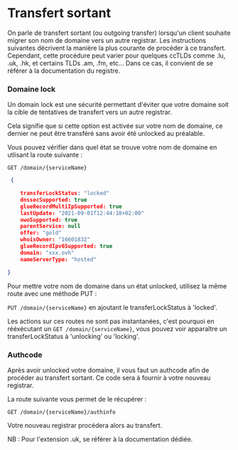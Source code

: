 # Transfert sortant

On parle de transfert sortant (ou outgoing transfer) lorsqu'un client souhaite migrer son nom de domaine vers un autre registrar. Les instructions suivantes décrivent la manière la plus courante de procéder à ce transfert. Cependant, cette procédure peut varier pour quelques ccTLDs comme .lu, .uk, .hk, et certains TLDs .am, .fm, etc...
Dans ce cas, il convient de se référer à la documentation du registre.

### Domaine lock

Un domain lock est une sécurité permettant d'éviter que votre domaine soit la cible de tentatives de transfert vers un autre registrar. 

Cela signifie que si cette option est activée sur votre nom de domaine, ce dernier ne peut être transféré sans avoir été unlocked au préalable.

Vous pouvez vérifier dans quel état se trouve votre nom de domaine en utlisant la route suivante :

 `GET /domain/{serviceName}` 

```json
 {

    transferLockStatus: "locked"
    dnssecSupported: true
    glueRecordMultiIpSupported: true
    lastUpdate: "2021-09-01T12:44:18+02:00"
    owoSupported: true
    parentService: null
    offer: "gold"
    whoisOwner: "16601832"
    glueRecordIpv6Supported: true
    domain: "xxx.ovh"
    nameServerType: "hosted"

}
```
Pour mettre votre nom de domaine dans un état unlocked, utilisez la même route avec une méthode PUT :

`PUT /domain/{serviceName}` en ajoutant le transferLockStatus à 'locked'.

Les actions sur ces routes ne sont pas instantanées, c'est pourquoi en rééxécutant un `GET /domain/{serviceName}`, vous pouvez voir apparaître un transferLockStatus à 'unlocking' ou 'locking'.


### Authcode

Après avoir unlocked votre domaine, il vous faut un authcode afin de procéder au transfert sortant. Ce code sera à fournir à votre nouveau registrar.

La route suivante vous permet de le récupérer :

`GET /domain/{serviceName}/authinfo`

Votre nouveau registrar procédera alors au transfert.

NB : Pour l'extension .uk, se référer à la documentation dédiée.